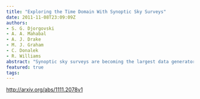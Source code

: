 ```yaml
---
title: "Exploring the Time Domain With Synoptic Sky Surveys"
date: 2011-11-08T23:09:09Z
authors:
- S. G. Djorgovski
- A. A. Mahabal
- A. J. Drake
- M. J. Graham
- C. Donalek
- R. Williams
abstract: "Synoptic sky surveys are becoming the largest data generators in astronomy, and they are opening a new research frontier, that touches essentially every field of astronomy. Opening of the time domain to a systematic exploration will strengthen our understanding of a number of interesting known phenomena, and may lead to the discoveries of as yet unknown ones. We describe some lessons learned over the past decade, and offer some ideas that may guide strategic considerations in planning and execution of the future synoptic sky surveys."
featured: true
tags:
---
```

http://arxiv.org/abs/1111.2078v1
